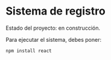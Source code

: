 <h1>Sistema de registro</h1>

Estado del proyecto: en construcción.

Para ejecutar el sistema, debes poner: 

```npm install react```
